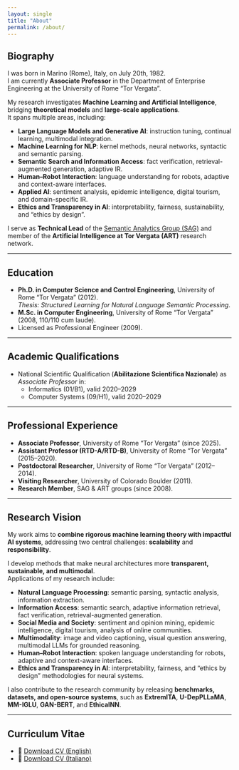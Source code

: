 ```yaml
---
layout: single
title: "About"
permalink: /about/
---
```


## Biography
I was born in Marino (Rome), Italy, on July 20th, 1982.  
I am currently **Associate Professor** in the Department of Enterprise Engineering at the University of Rome “Tor Vergata”.  

My research investigates **Machine Learning and Artificial Intelligence**, bridging **theoretical models** and **large-scale applications**.  
It spans multiple areas, including:  

- **Large Language Models and Generative AI**: instruction tuning, continual learning, multimodal integration.  
- **Machine Learning for NLP**: kernel methods, neural networks, syntactic and semantic parsing.  
- **Semantic Search and Information Access**: fact verification, retrieval-augmented generation, adaptive IR.  
- **Human–Robot Interaction**: language understanding for robots, adaptive and context-aware interfaces.  
- **Applied AI**: sentiment analysis, epidemic intelligence, digital tourism, and domain-specific IR.  
- **Ethics and Transparency in AI**: interpretability, fairness, sustainability, and “ethics by design”.  

I serve as **Technical Lead** of the [Semantic Analytics Group (SAG)](http://sag.art.uniroma2.it/) and member of the **Artificial Intelligence at Tor Vergata (ART)** research network.  

---

## Education
- **Ph.D. in Computer Science and Control Engineering**, University of Rome “Tor Vergata” (2012).  
  *Thesis:* *Structured Learning for Natural Language Semantic Processing*.  
- **M.Sc. in Computer Engineering**, University of Rome “Tor Vergata” (2008, 110/110 cum laude).  
- Licensed as Professional Engineer (2009).  

---

## Academic Qualifications
- National Scientific Qualification (**Abilitazione Scientifica Nazionale**) as *Associate Professor* in:  
  - Informatics (01/B1), valid 2020–2029  
  - Computer Systems (09/H1), valid 2020–2029  

---

## Professional Experience
- **Associate Professor**, University of Rome “Tor Vergata” (since 2025).  
- **Assistant Professor (RTD-A/RTD-B)**, University of Rome “Tor Vergata” (2015–2020).  
- **Postdoctoral Researcher**, University of Rome “Tor Vergata” (2012–2014).  
- **Visiting Researcher**, University of Colorado Boulder (2011).  
- **Research Member**, SAG & ART groups (since 2008).  

---

## Research Vision
My work aims to **combine rigorous machine learning theory with impactful AI systems**, addressing two central challenges: **scalability** and **responsibility**.  

I develop methods that make neural architectures more **transparent, sustainable, and multimodal**.  
Applications of my research include:  

- **Natural Language Processing**: semantic parsing, syntactic analysis, information extraction.  
- **Information Access**: semantic search, adaptive information retrieval, fact verification, retrieval-augmented generation.  
- **Social Media and Society**: sentiment and opinion mining, epidemic intelligence, digital tourism, analysis of online communities.  
- **Multimodality**: image and video captioning, visual question answering, multimodal LLMs for grounded reasoning.  
- **Human–Robot Interaction**: spoken language understanding for robots, adaptive and context-aware interfaces.  
- **Ethics and Transparency in AI**: interpretability, fairness, and “ethics by design” methodologies for neural systems.  

I also contribute to the research community by releasing **benchmarks, datasets, and open-source systems**, such as **ExtremITA**, **U-DepPLLaMA**, **MM-IGLU**, **GAN-BERT**, and **EthicalNN**.

---

## Curriculum Vitae
- 📄 [Download CV (English)](/files/croce_cv_may2025_eng.pdf)  
- 📄 [Download CV (Italiano)](/files/croce_cv_may2025_ita.pdf)  
